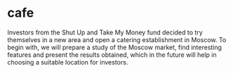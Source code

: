 # cafe
Investors from the Shut Up and Take My Money fund decided to try themselves in a new area and open a catering establishment in Moscow. To begin with, we will prepare a study of the Moscow market, find interesting features and present the results obtained, which in the future will help in choosing a suitable location for investors.
